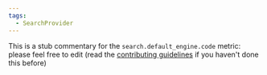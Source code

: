 ```yaml
---
tags:
  - SearchProvider
---
```


This is a stub commentary for the `search.default_engine.code` metric: please feel free to edit (read the
[contributing guidelines](https://github.com/mozilla/glean-annotations/blob/main/CONTRIBUTING.md)
if you haven't done this before)
